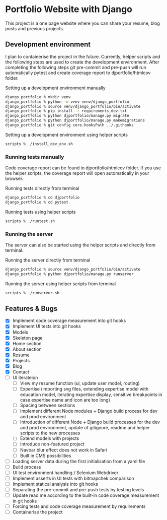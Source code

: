 # Portfolio Website with Django
This project is a one page website where you can share your resume, blog posts and previous projects.

## Development environment
I plan to containerise the project in the future. Currently, helper scripts and the following steps are used to create the development environment. After completing the following steps git pre-commit and pre-push will run automatically pytest and create coverage report to djportfolio/htmlcov folder.

Setting up a development environment manually
```bash
django_portfolio % mkdir venv
django_portfolio % python -m venv venv/django_portfolio
django_portfolio % source venv/django_portfolio/bin/activate
django_portfolio % pip install -r requirements_dev.txt
django_portfolio % python djportfolio/manage.py migrate
django_portfolio % python djportfolio/manage.py makemigrations
django_portfolio % git config core.hooksPath ../.githooks
```

Setting up a development environment using helper scripts
```bash
scripts % ./install_dev_env.sh
```

### Running tests manually
Code coverage report can be found in djportfolio/htmlcov folder. If you use the helper scripts, the coverage report will open automatically in your browser.

Running tests directly from terminal
```bash
django_portfolio % cd djportfolio
django_portfolio % cd pytest
```

Running tests using helper scripts
```bash
scripts % ./runtest.sh
```

### Running the server
The server can also be started using the helper scripts and directly from terminal.

Running the server directly from terminal
```bash
django_portfolio % source venv/django_portfolio/bin/activate
django_portfolio % python djportfolio/manage.py runserver
```

Running the server using helper scripts from terminal
```bash
scripts % ./runserver.sh
```
## Features & Bugs
- [X] Implement code coverage measurement into git hooks
- [X] Implement UI tests into git hooks
- [X] Models
- [X] Skeleton page
- [X] Home section
- [X] About section
- [X] Resume
- [X] Projects
- [X] Blog
- [X] Contact
- [ ] UI iterateion
    - [ ] View my resume function (ui, update user model, routing)
    - [ ] Expertise (importing svg files, extending expertise model with education model, iterating expertise display, sensitive breakpoints in case expertise name and icon are too long)
    - [ ] Spacing between sections
    - [ ] Implement different Node modules + Django build process for dev and prod environment
    - [ ] Introduction of different Node + Django build processes for the dev and prod environment, update of gitignore, readme and helper scripts to the new processes
    - [ ] Extend models with projects
    - [ ] Introduce non-featured project
    - [ ] Navbar blur effect does not work in Safari
    - [ ] Built in CMS possibilities
- [ ] Loading server data during the first initialisation from a yaml file
- [ ] Build process
- [ ] UI test environment handling / Selenium Webdriver
- [ ] Implement asserts in UI tests with bitmapchek comparison
- [ ] Implement statical analysis into git hooks
- [ ] Separating the pre-commit and pre-push tests by testing levels
- [ ] Update read me according to the built-in code coverage measurement in git hooks
- [ ] Forcing tests and code coverage measurement by requirements
- [ ] Containerise the project
